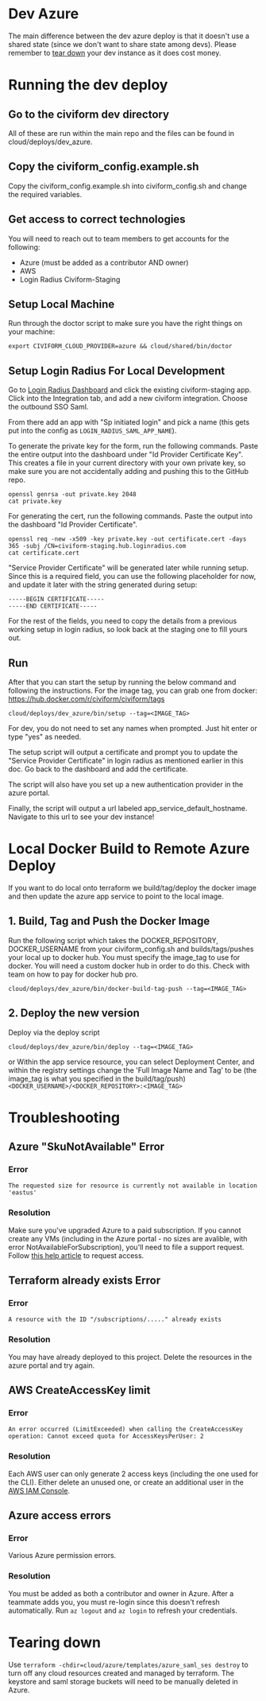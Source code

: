 # Dev Azure

The main difference between the dev azure deploy is that it doesn't use a shared
state (since we don't want to share state among devs). Please remember
to [tear down](#tearing-down) your dev instance as it does cost money.

# Running the dev deploy

## Go to the civiform dev directory

All of these are run within the main repo and the files can be found in
cloud/deploys/dev_azure.

## Copy the civiform_config.example.sh

Copy the civiform_config.example.sh into civiform_config.sh and change the
required variables.

## Get access to correct technologies

You will need to reach out to team members to get accounts for the following:

- Azure (must be added as a contributor AND owner)
- AWS
- Login Radius Civiform-Staging

## Setup Local Machine

Run through the doctor script to make sure you have the right things on your
machine:

```
export CIVIFORM_CLOUD_PROVIDER=azure && cloud/shared/bin/doctor
```

## Setup Login Radius For Local Development

Go to [Login Radius Dashboard](https://dashboard.loginradius.com/) and click the
existing civiform-staging app. Click into the Integration tab, and add a new
civiform integration. Choose the outbound SSO Saml.

From there add an app with "Sp initiated login" and pick a name (this gets put
into the config as `LOGIN_RADIUS_SAML_APP_NAME`).

To generate the private key for the form, run the following commands. Paste the
entire output into the dashboard under "Id Provider Certificate Key". This
creates a file in your current directory with your own private key, so make sure
you are not accidentally adding and pushing this to the GitHub repo.

```
openssl genrsa -out private.key 2048
cat private.key
```

For generating the cert, run the following commands. Paste the output into the
dashboard "Id Provider Certificate".

```
openssl req -new -x509 -key private.key -out certificate.cert -days 365 -subj /CN=civiform-staging.hub.loginradius.com
cat certificate.cert
```

"Service Provider Certificate" will be generated later while running setup.
Since this is a required field, you can use the following placeholder for now,
and update it later with the string generated during setup:

```
-----BEGIN CERTIFICATE-----
-----END CERTIFICATE-----
```

For the rest of the fields, you need to copy the details from a previous working
setup in login radius, so look back at the staging one to fill yours out.

## Run

After that you can start the setup by running the below command and following
the instructions. For the image tag, you can grab one from
docker: https://hub.docker.com/r/civiform/civiform/tags

```
cloud/deploys/dev_azure/bin/setup --tag=<IMAGE_TAG>
```

For dev, you do not need to set any names when prompted. Just hit enter or
type "yes" as needed.

The setup script will output a certificate and prompt you to update the "Service
Provider Certificate" in login radius as mentioned earlier in this doc. Go back
to the dashboard and add the certificate.

The script will also have you set up a new authentication provider in the azure
portal.

Finally, the script will output a url labeled app_service_default_hostname.
Navigate to this url to see your dev instance!

# Local Docker Build to Remote Azure Deploy

If you want to do local onto terraform we build/tag/deploy the docker image and
then update the azure app service to point to the local image.

## 1. Build, Tag and Push the Docker Image

Run the following script which takes the DOCKER_REPOSITORY, DOCKER_USERNAME from
your civiform_config.sh and builds/tags/pushes your local up to docker hub. You
must specify the image_tag to use for docker. You will need a custom docker hub
in order to do this. Check with team on how to pay for docker hub pro.

```
cloud/deploys/dev_azure/bin/docker-build-tag-push --tag=<IMAGE_TAG>
```

## 2. Deploy the new version

Deploy via the deploy script

```
cloud/deploys/dev_azure/bin/deploy --tag=<IMAGE_TAG>
```

or Within the app service resource, you can select Deployment Center, and within
the registry settings change the 'Full Image Name and Tag' to be (the image_tag
is what you specified in the build/tag/push)
`<DOCKER_USERNAME>/<DOCKER_REPOSITORY>:<IMAGE_TAG>`

# Troubleshooting

## Azure "SkuNotAvailable" Error

### Error

`The requested size for resource is currently not available in location 'eastus'`

### Resolution

Make sure you've upgraded Azure to a paid subscription. If you cannot create any
VMs (including in the Azure portal - no sizes are avalible, with error
NotAvailableForSubscription), you'll need to file a support request. Follow
[this help article](https://docs.microsoft.com/en-us/troubleshoot/azure/general/region-access-request-process)
to request access.

## Terraform already exists Error

### Error

`A resource with the ID "/subscriptions/....." already exists`

### Resolution

You may have already deployed to this project. Delete the resources in the azure
portal and try again.

## AWS CreateAccessKey limit

### Error

`An error occurred (LimitExceeded) when calling the CreateAccessKey operation: Cannot exceed quota for AccessKeysPerUser: 2`

### Resolution

Each AWS user can only generate 2 access keys (including the one used for the
CLI). Either delete an unused one, or create an additional user in the
[AWS IAM Console](https://console.aws.amazon.com).

## Azure access errors

### Error

Various Azure permission errors.

### Resolution

You must be added as both a contributor and owner in Azure. After a teammate
adds you, you must re-login since this doesn't refresh automatically.
Run `az logout` and `az login` to refresh your credentials.

# Tearing down

Use `terraform -chdir=cloud/azure/templates/azure_saml_ses destroy` to turn off
any cloud resources created and managed by terraform. The keystore and saml
storage buckets will need to be manually deleted in Azure.
